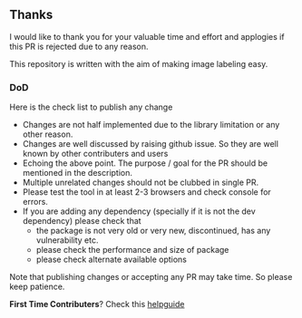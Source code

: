 ## Thanks
I would like to thank you for your valuable time and effort and applogies if this PR is rejected due to any reason.

This repository is written with the aim of making image labeling easy.

### DoD
Here is the check list to publish any change

* Changes are not half implemented due to the library limitation or any other reason.
* Changes are well discussed by raising github issue. So they are well known by other contributers and users
* Echoing the above point. The purpose / goal for the PR should be mentioned in the description.
* Multiple unrelated changes should not be clubbed in single PR.
* Please test the tool in at least 2-3 browsers and check console for errors.
* If you are adding any dependency (specially if it is not the dev dependency) please check that 
  * the package is not very old or very new, discontinued, has any vulnerability etc.
  * please check the performance and size of package
  * please check alternate available options

Note that publishing changes or accepting any PR may take time. So please keep patience.

**First Time Contributers**? Check this [helpguide](https://github.com/NaturalIntelligence/imglab/blob/master/.github/First_Time_Contributors.md)
